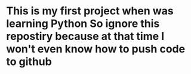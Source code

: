 # **This is my first project when was learning Python So ignore this repostiry because at that time I won't even know how to push code to github**
